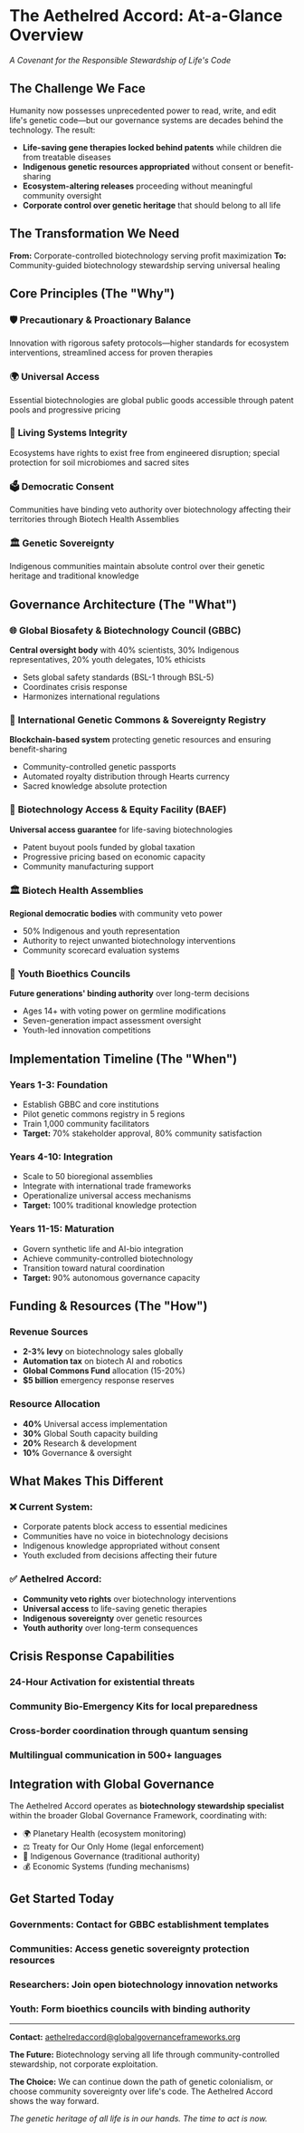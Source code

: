 # The Aethelred Accord: At-a-Glance Overview

*A Covenant for the Responsible Stewardship of Life's Code*

## The Challenge We Face

Humanity now possesses unprecedented power to read, write, and edit life's genetic code—but our governance systems are decades behind the technology. The result: 

- **Life-saving gene therapies locked behind patents** while children die from treatable diseases
- **Indigenous genetic resources appropriated** without consent or benefit-sharing
- **Ecosystem-altering releases** proceeding without meaningful community oversight
- **Corporate control over genetic heritage** that should belong to all life

## The Transformation We Need

**From:** Corporate-controlled biotechnology serving profit maximization
**To:** Community-guided biotechnology stewardship serving universal healing

## Core Principles (The "Why")

### 🛡️ **Precautionary & Proactionary Balance**
Innovation with rigorous safety protocols—higher standards for ecosystem interventions, streamlined access for proven therapies

### 🌍 **Universal Access** 
Essential biotechnologies are global public goods accessible through patent pools and progressive pricing

### 🌱 **Living Systems Integrity**
Ecosystems have rights to exist free from engineered disruption; special protection for soil microbiomes and sacred sites

### 🗳️ **Democratic Consent**
Communities have binding veto authority over biotechnology affecting their territories through Biotech Health Assemblies

### 🏛️ **Genetic Sovereignty**
Indigenous communities maintain absolute control over their genetic heritage and traditional knowledge

## Governance Architecture (The "What")

### 🌐 **Global Biosafety & Biotechnology Council (GBBC)**
**Central oversight body** with 40% scientists, 30% Indigenous representatives, 20% youth delegates, 10% ethicists
- Sets global safety standards (BSL-1 through BSL-5)
- Coordinates crisis response
- Harmonizes international regulations

### 🧬 **International Genetic Commons & Sovereignty Registry**
**Blockchain-based system** protecting genetic resources and ensuring benefit-sharing
- Community-controlled genetic passports
- Automated royalty distribution through Hearts currency
- Sacred knowledge absolute protection

### 🏥 **Biotechnology Access & Equity Facility (BAEF)**
**Universal access guarantee** for life-saving biotechnologies
- Patent buyout pools funded by global taxation
- Progressive pricing based on economic capacity
- Community manufacturing support

### 🏛️ **Biotech Health Assemblies**
**Regional democratic bodies** with community veto power
- 50% Indigenous and youth representation
- Authority to reject unwanted biotechnology interventions
- Community scorecard evaluation systems

### 👥 **Youth Bioethics Councils**
**Future generations' binding authority** over long-term decisions
- Ages 14+ with voting power on germline modifications
- Seven-generation impact assessment oversight
- Youth-led innovation competitions

## Implementation Timeline (The "When")

### **Years 1-3: Foundation**
- Establish GBBC and core institutions
- Pilot genetic commons registry in 5 regions
- Train 1,000 community facilitators
- **Target:** 70% stakeholder approval, 80% community satisfaction

### **Years 4-10: Integration**
- Scale to 50 bioregional assemblies
- Integrate with international trade frameworks
- Operationalize universal access mechanisms
- **Target:** 100% traditional knowledge protection

### **Years 11-15: Maturation**
- Govern synthetic life and AI-bio integration
- Achieve community-controlled biotechnology
- Transition toward natural coordination
- **Target:** 90% autonomous governance capacity

## Funding & Resources (The "How")

### **Revenue Sources**
- **2-3% levy** on biotechnology sales globally
- **Automation tax** on biotech AI and robotics
- **Global Commons Fund** allocation (15-20%)
- **$5 billion** emergency response reserves

### **Resource Allocation**
- **40%** Universal access implementation
- **30%** Global South capacity building  
- **20%** Research & development
- **10%** Governance & oversight

## What Makes This Different

### ❌ **Current System:**
- Corporate patents block access to essential medicines
- Communities have no voice in biotechnology decisions
- Indigenous knowledge appropriated without consent
- Youth excluded from decisions affecting their future

### ✅ **Aethelred Accord:**
- **Community veto rights** over biotechnology interventions
- **Universal access** to life-saving genetic therapies
- **Indigenous sovereignty** over genetic resources
- **Youth authority** over long-term consequences

## Crisis Response Capabilities

### **24-Hour Activation** for existential threats
### **Community Bio-Emergency Kits** for local preparedness  
### **Cross-border coordination** through quantum sensing
### **Multilingual communication** in 500+ languages

## Integration with Global Governance

The Aethelred Accord operates as **biotechnology stewardship specialist** within the broader Global Governance Framework, coordinating with:
- 🌍 Planetary Health (ecosystem monitoring)
- ⚖️ Treaty for Our Only Home (legal enforcement)
- 👥 Indigenous Governance (traditional authority)
- 💰 Economic Systems (funding mechanisms)

## Get Started Today

### **Governments:** Contact for GBBC establishment templates
### **Communities:** Access genetic sovereignty protection resources  
### **Researchers:** Join open biotechnology innovation networks
### **Youth:** Form bioethics councils with binding authority

---

**Contact:** aethelredaccord@globalgovernanceframeworks.org

**The Future:** Biotechnology serving all life through community-controlled stewardship, not corporate exploitation.

**The Choice:** We can continue down the path of genetic colonialism, or choose community sovereignty over life's code. The Aethelred Accord shows the way forward.

*The genetic heritage of all life is in our hands. The time to act is now.*
